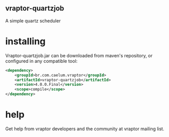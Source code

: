 ## vraptor-quartzjob

A simple quartz scheduler

# installing

Vraptor-quartzjob.jar can be downloaded from maven's repository, or configured in any compatible tool:

```xml
<dependency>
    <groupId>br.com.caelum.vraptor</groupId>
    <artifactId>vraptor-quartzjob</artifactId>
    <version>4.0.0.Final</version>
    <scope>compile</scope>
</dependency>
```

# help

Get help from vraptor developers and the community at vraptor mailing list.
